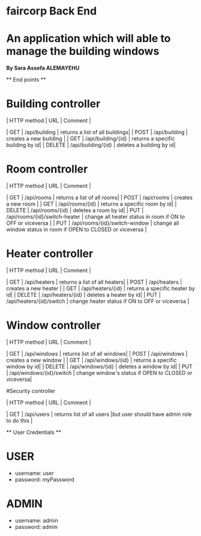 
# faircorp Back End #

# An application which will able to manage the building windows

**By Sara Assefa ALEMAYEHU**

** End points **

# Building controller 
| HTTP method | URL | Comment |

| GET | /api/building | returns a list of all buildings|
| POST | /api/building | creates a new building |
| GET | /api/building/{id} | returns a specific building by id|
| DELETE | /api/building/{id} | deletes a building by id|

# Room controller 

| HTTP method | URL | Comment |

| GET | /api/rooms | returns a list of all rooms|
| POST | /api/rooms | creates a new room |
| GET | /api/rooms/{id} | returns a specific room by id|
| DELETE | /api/rooms/{id} | deletes a room by id|
| PUT | /api/rooms/{id}/switch-heater | change all heater status in room if ON to OFF or viceversa |
| PUT | /api/rooms/{id}/switch-window | change all window status in room if OPEN to CLOSED or viceversa |

# Heater controller 

| HTTP method | URL | Comment |

| GET | /api/heaters | returns a list of all heaters|
| POST | /api/heaters | creates a new heater |
| GET | /api/heaters/{id} | returns a specific heater by id|
| DELETE | /api/heaters/{id} | deletes a heater by id|
| PUT | /api/heaters/{id}/switch | change heater status if ON to OFF or viceversa |

# Window controller 

| HTTP method | URL | Comment |

| GET | /api/windows | returns list of all windows|
| POST | /api/windows | creates a new window |
| GET | /api/windows/{id} | returns a specific window by id|
| DELETE | /api/windows/{id} | deletes a window by id|
| PUT | /api/windows/{id}/switch | change window's status if OPEN to CLOSED or viceversa|

#Security controller 

| HTTP method | URL | Comment |

| GET | /api/users | returns list of all users |but user should have admin role to do this |

** User Credentials **

# USER
  * username: user
  * password: myPassword
# ADMIN 
  * username: admin
  * password: admin
  
